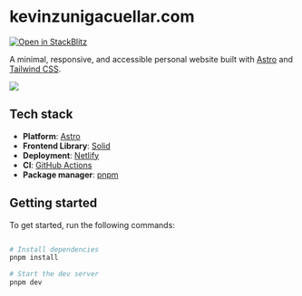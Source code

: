 # kevinzunigacuellar.com

[![Open in StackBlitz](https://developer.stackblitz.com/img/open_in_stackblitz.svg)](https://stackblitz.com/github/kevinzunigacuellar/kevinzunigacuellar.com?title=Personal%20website)

A minimal, responsive, and accessible personal website built with [Astro](https://astro.build/) and [Tailwind CSS](https://tailwindcss.com/).

<img src="https://i.imgur.com/nM1LH6j.png">

## Tech stack

- **Platform**: [Astro](https://github.com/withastro/astro)
- **Frontend Library**: [Solid](https://github.com/solidjs/solid)
- **Deployment**: [Netlify](https://www.netlify.com/)
- **CI**: [GitHub Actions](https://github.com/features/actions)
- **Package manager**: [pnpm](https://pnpm.io/)

## Getting started

To get started, run the following commands:

```bash

# Install dependencies
pnpm install

# Start the dev server
pnpm dev

```

